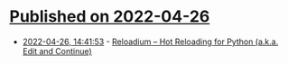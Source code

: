 # [Published on 2022-04-26](index.md)

* [2022-04-26, 14:41:53](https://news.ycombinator.com/item?id=31168069) - [Reloadium – Hot Reloading for Python (a.k.a. Edit and Continue)](https://github.com/reloadware/reloadium)
